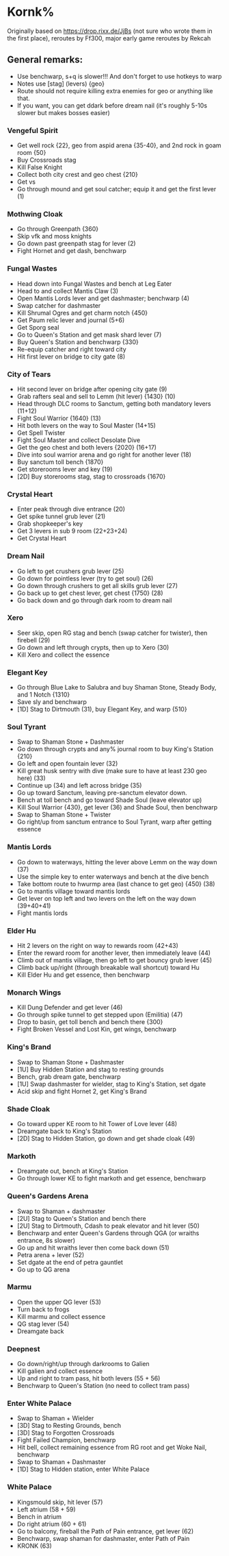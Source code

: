 # Kornk%

Originally based on https://drop.rixx.de/JjBs (not sure who wrote them in the first place), reroutes by Ff300, major early game reroutes by Rekcah

## General remarks:

* Use benchwarp, s+q is slower!!! And don't forget to use hotkeys to warp
* Notes use \[stag] (levers) {geo}
* Route should not require killing extra enemies for geo or anything like that.
* If you want, you can get ddark before dream nail (it's roughly 5-10s slower but makes bosses easier)

### Vengeful Spirit

* Get well rock {22}, geo from aspid arena {35-40}, and 2nd rock in goam room {50}
* Buy Crossroads stag
* Kill False Knight
* Collect both city crest and geo chest {210}
* Get vs
* Go through mound and get soul catcher; equip it and get the first lever (1)

### Mothwing Cloak

* Go through Greenpath {360}
* Skip vfk and moss knights
* Go down past greenpath stag for lever (2)
* Fight Hornet and get dash, benchwarp

### Fungal Wastes

* Head down into Fungal Wastes and bench at Leg Eater
* Head to and collect Mantis Claw (3)
* Open Mantis Lords lever and get dashmaster; benchwarp (4)
* Swap catcher for dashmaster
* Kill Shrumal Ogres and get charm notch {450}
* Get Paum relic lever and journal (5+6)
* Get Sporg seal
* Go to Queen's Station and get mask shard lever (7)
* Buy Queen's Station and benchwarp {330}
* Re-equip catcher and right toward city
* Hit first lever on bridge to city gate (8)

### City of Tears

* Hit second lever on bridge after opening city gate (9)
* Grab rafters seal and sell to Lemm (hit lever) {1430} (10)
* Head through DLC rooms to Sanctum, getting both mandatory levers (11+12)
* Fight Soul Warrior {1640} (13)
* Hit both levers on the way to Soul Master (14+15)
* Get Spell Twister
* Fight Soul Master and collect Desolate Dive
* Get the geo chest and both levers {2020} (16+17)
* Dive into soul warrior arena and go right for another lever (18)
* Buy sanctum toll bench {1870}
* Get storerooms lever and key (19)
* \[2D] Buy storerooms stag, stag to crossroads {1670}

### Crystal Heart

* Enter peak through dive entrance (20)
* Get spike tunnel grub lever (21)
* Grab shopkeeper's key
* Get 3 levers in sub 9 room (22+23+24)
* Get Crystal Heart

### Dream Nail

* Go left to get crushers grub lever (25)
* Go down for pointless lever (try to get soul) (26)
* Go down through crushers to get all skills grub lever (27)
* Go back up to get chest lever, get chest {1750} (28)
* Go back down and go through dark room to dream nail

### Xero

* Seer skip, open RG stag and bench (swap catcher for twister), then firebell (29)
* Go down and left through crypts, then up to Xero (30)
* Kill Xero and collect the essence

### Elegant Key

* Go through Blue Lake to Salubra and buy Shaman Stone, Steady Body, and 1 Notch {1310}
* Save sly and benchwarp
* \[1D] Stag to Dirtmouth (31), buy Elegant Key, and warp {510}

### Soul Tyrant

* Swap to Shaman Stone + Dashmaster
* Go down through crypts and any% journal room to buy King's Station {210}
* Go left and open fountain lever (32)
* Kill great husk sentry with dive (make sure to have at least 230 geo here) (33)
* Continue up (34) and left across bridge (35)
* Go up toward Sanctum, leaving pre-sanctum elevator down.
* Bench at toll bench and go toward Shade Soul (leave elevator up)
* Kill Soul Warrior {430}, get lever (36) and Shade Soul, then benchwarp
* Swap to Shaman Stone + Twister
* Go right/up from sanctum entrance to Soul Tyrant, warp after getting essence

### Mantis Lords

* Go down to waterways, hitting the lever above Lemm on the way down (37)
* Use the simple key to enter waterways and bench at the dive bench
* Take bottom route to hwurmp area (last chance to get geo) {450} (38)
* Go to mantis village toward mantis lords
* Get lever on top left and two levers on the left on the way down (39+40+41)
* Fight mantis lords

### Elder Hu

* Hit 2 levers on the right on way to rewards room (42+43)
* Enter the reward room for another lever, then immediately leave (44)
* Climb out of mantis village, then go left to get bouncy grub lever (45)
* Climb back up/right (through breakable wall shortcut) toward Hu
* Kill Elder Hu and get essence, then benchwarp

### Monarch Wings

* Kill Dung Defender and get lever (46)
* Go through spike tunnel to get stepped upon (Emilitia) (47)
* Drop to basin, get toll bench and bench there {300}
* Fight Broken Vessel and Lost Kin, get wings, benchwarp

### King's Brand

* Swap to Shaman Stone + Dashmaster
* \[1U] Buy Hidden Station and stag to resting grounds
* Bench, grab dream gate, benchwarp
* \[1U] Swap dashmaster for wielder, stag to King's Station, set dgate
* Acid skip and fight Hornet 2, get King's Brand

### Shade Cloak

* Go toward upper KE room to hit Tower of Love lever (48)
* Dreamgate back to King's Station
* \[2D] Stag to Hidden Station, go down and get shade cloak (49)

### Markoth

* Dreamgate out, bench at King's Station
* Go through lower KE to fight markoth and get essence, benchwarp

### Queen's Gardens Arena

* Swap to Shaman + dashmaster
* \[2U] Stag to Queen's Station and bench there
* \[2U] Stag to Dirtmouth, Cdash to peak elevator and hit lever (50)
* Benchwarp and enter Queen's Gardens through QGA (or wraiths entrance, 8s slower)
* Go up and hit wraiths lever then come back down (51)
* Petra arena + lever (52)
* Set dgate at the end of petra gauntlet
* Go up to QG arena

### Marmu

* Open the upper QG lever (53)
* Turn back to frogs
* Kill marmu and collect essence
* QG stag lever (54)
* Dreamgate back

### Deepnest

* Go down/right/up through darkrooms to Galien
* Kill galien and collect essence
* Up and right to tram pass, hit both levers (55 + 56)
* Benchwarp to Queen's Station (no need to collect tram pass)

### Enter White Palace

* Swap to Shaman + Wielder
* \[3D] Stag to Resting Grounds, bench
* \[3D] Stag to Forgotten Crossroads
* Fight Failed Champion, benchwarp
* Hit bell, collect remaining essence from RG root and get Woke Nail, benchwarp
* Swap to Shaman + Dashmaster
* \[1D] Stag to Hidden station, enter White Palace

### White Palace

* Kingsmould skip, hit lever (57)
* Left atrium (58 + 59)
* Bench in atrium
* Do right atrium (60 + 61)
* Go to balcony, fireball the Path of Pain entrance, get lever (62)
* Benchwarp, swap shaman for dashmaster, enter Path of Pain
* KRONK (63)
